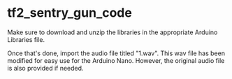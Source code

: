 # tf2_sentry_gun_code
Make sure to download and unzip the libraries in the appropriate Arduino Libraries file.

Once that's done, import the audio file titled "1.wav". This wav file has been modified for easy use for the Arduino Nano. However, the original audio file is also provided if needed.
